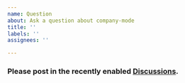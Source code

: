 ```yaml
---
name: Question
about: Ask a question about company-mode
title: ''
labels: ''
assignees: ''

---
```


### Please post in the recently enabled [Discussions](https://github.com/yugaego/tmp/discussions/categories/q-a).

